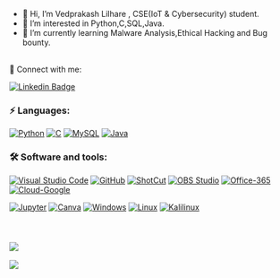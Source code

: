- 👋 Hi, I’m Vedprakash Lilhare , CSE(IoT & Cybersecurity) student.
- 👀 I’m interested in Python,C,SQL,Java.
- 🌱 I’m currently learning Malware Analysis,Ethical Hacking and Bug bounty.
<br/>
 🔗 Connect with me:
<!-- style=flat-square& -->

[![Linkedin Badge](https://img.shields.io/badge/-Vedprakash%20Lilhare-blue?logo=Linkedin&logoColor=white&link=)]([linkedin.com/in/vedprakash-lilhare/](https://www.linkedin.com/in/vedprakash-lilhare?lipi=urn%3Ali%3Apage%3Ad_flagship3_profile_view_base_contact_details%3BuinBWRhaSFW3bkQnbEuRYA%3D%3D-/))

### ⚡ Languages:
[![Python](https://img.shields.io/badge/-Python-yellow?logo=Python)](#)
[![C](https://img.shields.io/badge/c-%2300599C.svg?logo=c%2B%2B&logoColor=white)](#)
[![MySQL](https://img.shields.io/badge/SQL-%2300599C.svg?logo=mysql%2B%2B&logoColor=white)](#)
[![Java](https://img.shields.io/badge/-Java-orange?logo=Java)](#)


### 🛠 Software and tools:

  <a href="#"><img alt="Visual Studio Code" src="https://img.shields.io/badge/Visual%20Studio%20Code-0078d7.svg?logo=visual-studio-code&logoColor=white"></a>
  <a href="#"><img alt="GitHub" src="https://img.shields.io/badge/GitHub-181717.svg?logo=github&logoColor=white"></a>
    <a href="#"><img alt="ShotCut" src="https://img.shields.io/badge/ShortCut-184445.svg?logo=shotcut&logoColor=white"></a>
   <a href="#"><img alt="OBS Studio" src="https://img.shields.io/badge/-OBS%20Studio-302E31?logo=obs-studio&logoColor=white"></a>
  <a href="#"><img alt="Office-365" src="https://img.shields.io/badge/Microsoft Office-EE82EE.svg?logo=microsoft-office&logoColor=white"></a>
  <a href="#"><img alt="Cloud-Google" src="https://img.shields.io/badge/Google cloud-Ffffff.svg?logo=google&logoColor=black"></a>
 
  <a href="#"><img alt="Jupyter" src="https://img.shields.io/badge/Jupyter-F37626.svg?logo=Jupyter&logoColor=white"></a>
<a href="#"><img alt="Canva" src="https://img.shields.io/badge/Canva-%2300C4CC.svg?logo=Canva&logoColor=white"></a> 
  <a href="#"><img alt="Windows" src="https://img.shields.io/badge/Windows-00D6?logo=windows&logoColor=white"></a>
<a href="#"><img alt="Linux" src="https://img.shields.io/badge/Linux-Ffa500?logo=ubuntu&logoColor=white"></a>
<a href="#"><img alt="Kalilinux" src="https://img.shields.io/badge/Kalilinux-808080?logo=kalilinux&logoColor=white"></a>

<br/>
<h3  align="left"><img src="https://visitor-badge.laobi.icu/badge?page_id=VedprakashLilhare"></h3>

 ![](https://komarev.com/ghpvc/?username=VedprakashLilhare)
